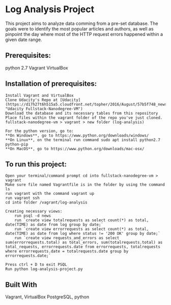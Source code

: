 <h1>Log Analysis Project</h1>

This project aims to analyze data comming from a pre-set database. The goals were to identify the most popular articles and authors, as well as pinpoint the day where most of the HTTP request errors happened within a given date range.

<h2>Prerequisites: </h2>
	python 2.7
	Vagrant
	VirtualBox

<h2>Installation of prerequisites:</h2>
	
	Install Vagrant and VirtualBox
	Clone Udacity's Repo at [Udacity](https://d17h27t6h515a5.cloudfront.net/topher/2016/August/57b5f748_newsdata/newsdata.zip "Udacity Fullstack-Nanodegree-VM")
	Download the database and its necessary tables from this repository
	Place files within the vagrant folder of the repo you've just cloned. fullstack-nanodegree-vm > vagrant > new folder (log-analysis)
	
	For the python version, go to:
	**On Windows**, go to https://www.python.org/downloads/windows/
	**On Linux**, on the terminal run command sudo apt install python2.7 python-pip
	**On MacOS**, go to https://www.python.org/downloads/mac-osx/

<h2>To run this project:</h2>
	
	Open your terminal/command prompt cd into fullstack-nanodegree-vm > vagrant
	Make sure file named Vagrantfile is in the folder by using the command ls
	run vagrant with the command vagrant up
	run vagrant ssh
	cd into folder /vagrant/log-analysis
	
	Creating necessary views: 
		run psql -d news
		run `create view totalrequests as select count(*) as total, date(TIME) as date from log group by date;`
		run `create view errorrequests as select count(*) as total, date(TIME) as date from log where status != '200 OK' group by date;`
		run `create view requests_and_errors as select sum(errorrequests.total) as total_errors, sum(totalrequests.total) as total_requests, errorrequests.date from errorrequests, totalrequests where errorrequests.date = totalrequests.date group by errorrequests.date;` 

	Press ctrl + D to exit PSQL
	Run python log-analysis-project.py

<h2>Built With</h2>
	Vagrant, VirtualBox
	PostgreSQL, python

